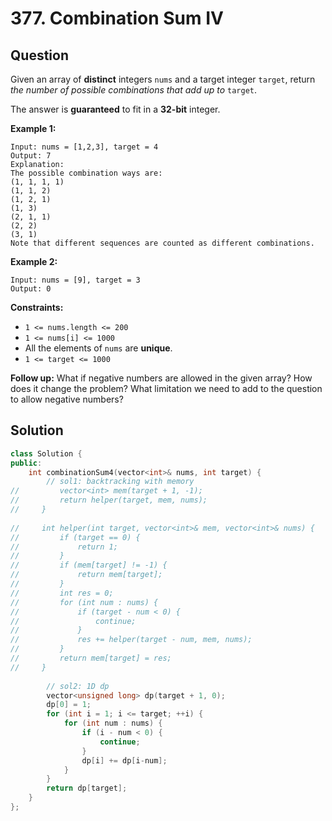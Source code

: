 # 377. Combination Sum IV

## Question

Given an array of **distinct** integers `nums` and a target integer `target`, return _the number of possible combinations that add up to_ `target`.

The answer is **guaranteed** to fit in a **32-bit** integer.

**Example 1:**

```text
Input: nums = [1,2,3], target = 4
Output: 7
Explanation:
The possible combination ways are:
(1, 1, 1, 1)
(1, 1, 2)
(1, 2, 1)
(1, 3)
(2, 1, 1)
(2, 2)
(3, 1)
Note that different sequences are counted as different combinations.
```

**Example 2:**

```text
Input: nums = [9], target = 3
Output: 0
```

**Constraints:**

* `1 <= nums.length <= 200`
* `1 <= nums[i] <= 1000`
* All the elements of `nums` are **unique**.
* `1 <= target <= 1000`

**Follow up:** What if negative numbers are allowed in the given array? How does it change the problem? What limitation we need to add to the question to allow negative numbers?

## Solution

```cpp
class Solution {
public:
    int combinationSum4(vector<int>& nums, int target) {
        // sol1: backtracking with memory
//         vector<int> mem(target + 1, -1);
//         return helper(target, mem, nums);
//     }
    
//     int helper(int target, vector<int>& mem, vector<int>& nums) {
//         if (target == 0) {
//             return 1;
//         }
//         if (mem[target] != -1) {
//             return mem[target];
//         }
//         int res = 0;
//         for (int num : nums) {
//             if (target - num < 0) {
//                 continue;
//             }
//             res += helper(target - num, mem, nums);
//         }
//         return mem[target] = res;
//     }
        
        // sol2: 1D dp
        vector<unsigned long> dp(target + 1, 0);
        dp[0] = 1;
        for (int i = 1; i <= target; ++i) {
            for (int num : nums) {
                if (i - num < 0) {
                    continue;
                }
                dp[i] += dp[i-num];
            }
        }
        return dp[target];
    }
};
```

